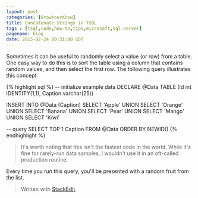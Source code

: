 ```yaml
---
layout: post
categories: [GrowYourKnow]
title: Concatenate Strings in TSQL
tags : [tsql,code,how-to,tips,microsoft,sql-server]
pagename: blog
date: 2015-02-24 00:31:00 CDT
---
```


Sometimes it can be useful to randomly select a value (or row) from a table. One easy way to do this is to sort the table using a column that contains random values, and then select the first row. The following query illustrates this concept.

{% highlight sql %}
-- initialize example data
DECLARE @Data TABLE (Id int IDENTITY(1,1), Caption varchar(25))

INSERT INTO @Data (Caption)
SELECT 'Apple'
UNION SELECT 'Orange'
UNION SELECT 'Banana'
UNION SELECT 'Pear'
UNION SELECT 'Mango'
UNION SELECT 'Kiwi'

-- query
SELECT TOP 1
Caption
FROM @Data
ORDER BY NEWID()
{% endhighlight %}

>It's worth noting that this isn't the fastest code in the world. While it's fine for rarely-run data samples, I wouldn't use it in an oft-called production routine.

Every time you run this query, you'll be presented with a random fruit from the list.

> Written with [StackEdit](https://stackedit.io/).